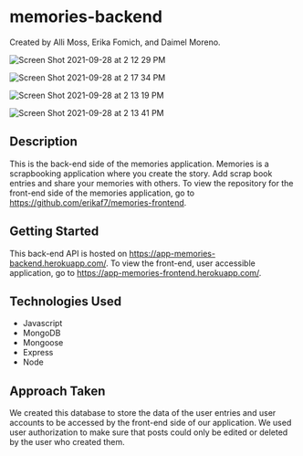 # memories-backend

Created by Alli Moss, Erika Fomich, and Daimel Moreno.

![Screen Shot 2021-09-28 at 2 12 29 PM](https://user-images.githubusercontent.com/76180928/135284240-b45f107a-91b7-433f-9e1b-f33be2fb7080.png)

![Screen Shot 2021-09-28 at 2 17 34 PM](https://user-images.githubusercontent.com/76180928/135284261-d71ff9a1-9c20-44be-90fa-19e9cd33ab1e.png)

![Screen Shot 2021-09-28 at 2 13 19 PM](https://user-images.githubusercontent.com/76180928/135284300-8d3c68ce-a00e-4d72-a9b7-d47e6c365907.png)

![Screen Shot 2021-09-28 at 2 13 41 PM](https://user-images.githubusercontent.com/76180928/135284323-edb531f5-88ef-47e2-9bab-69b74c085075.png)

## Description
This is the back-end side of the memories application. Memories is a scrapbooking application where you create the story. Add scrap book entries and share your memories with others. To view the repository for the front-end side of the memories application, go to https://github.com/erikaf7/memories-frontend.

## Getting Started
This back-end API is hosted on https://app-memories-backend.herokuapp.com/. To view the front-end, user accessible application, go to https://app-memories-frontend.herokuapp.com/.


## Technologies Used
- Javascript
- MongoDB
- Mongoose
- Express
- Node

## Approach Taken
We created this database to store the data of the user entries and user accounts to be accessed by the front-end side of our application. We used user authorization to make sure that posts could only be edited or deleted by the user who created them.




